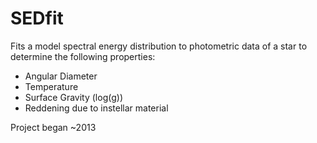 # SEDfit

Fits a model spectral energy distribution to photometric data of a star to determine the following properties:
* Angular Diameter
* Temperature
* Surface Gravity (log(g))
* Reddening due to instellar material

Project began ~2013
